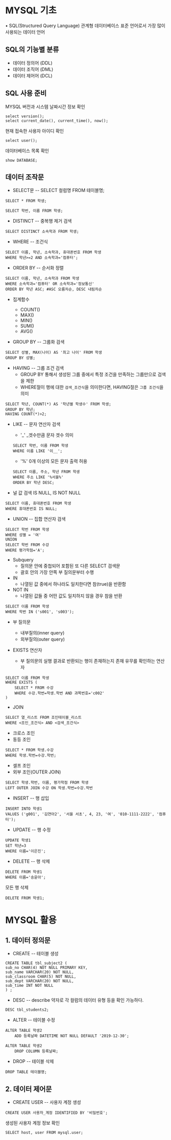# MYSQL 기초
• SQL(Structured Query Language)
관계형 데이터베이스 표준 언어로서 가장 많이 사용되는 데이터 언어


## SQL의 기능별 분류
- 데이터 정의어 (DDL)
- 데이터 조직어 (DML)
- 데이터 제어어 (DCL)

## SQL 사용 준비
MYSQL 버전과 시스템 날짜시간 정보 확인
```
select version();
select current_date(), current_time(), now();
```
현재 접속한 사용자 아이디 확인
```
select user();
```
데이터베이스 목록 확인
```
show DATABASE;
```

## 데이터 조작문
- SELECT문
-- SELECT 컬럼명 FROM 테이블명;
```
SELECT * FROM 학생;
```
```
SELECT 학번, 이름 FROM 학생;
```
- DISTINCT -- 중복행 제거 검색
```
SELECT DISTINCT 소속학과 FROM 학생;
```
- WHERE -- 조건식
```
SELECT 이름, 학년, 소속학과, 휴대폰번호 FROM 학생
WHERE 학년>=2 AND 소속학과='컴퓨터';
```
- ORDER BY -- 순서화 정렬
```
SELECT 이름, 학년, 소속학과 FROM 학생
WHERE 소속학과='컴퓨터' OR 소속학과='정보통신'
ORDER BY 학년 ASC; #ASC 오름차순, DESC 내림차순
```


- 집계함수
    - COUNT()
    - MAX()
    - MIN()
    - SUM()
    - AVG()

- GROUP BY -- 그룹화 검색
```
SELECT 성별, MAX(나이) AS '최고 나이' FROM 학생
GROUP BY 성별;
```
- HAVING -- 그룹 조건 검색
    - GROUP BY 통해서 생성된 그룹 중에서 특정 조건을 만족하는 그룹만으로 검색을 제한
    - WHERE절이 행에 대한 `검색_조건식`을 의미한다면, HAVING절은 `그룹 조건식`을 의미
```
SELECT 학년, COUNT(*) AS '학년별 학생수' FROM 학생;
GROUP BY 학년;
HAVING COUNT(*)>2;
```
- LIKE -- 문자 연산자 검색
    - '_' _겟수만큼 문자 겟수 의미
    ```
    SELECT 학번, 이름 FROM 학생
    WHERE 이름 LIKE '이__';    
    ```
    - '%' 0개 이상의 모든 문자 출력 허용
    ```
    SELECT 이름, 주소, 학년 FROM 학생
    WHERE 주소 LIKE '%서울%'
    ORDER BY 학년 DESC;
    ```

- 널 값 검색 IS NULL, IS NOT NULL 
```
SELECT 이름, 휴대폰번호 FROM 학생
WHERE 휴대폰번호 IS NULL;
```

- UNION -- 집합 연산자 검색
```
SELECT 학번 FROM 학생
WHERE 성별 = '여'
UNION
SELECT 학번 FROM 수강
WHERE 평가학점='A';
```

- Subquery 
    - 질의문 안에 중첩되어 포함된 또 다른 SELECT 검색문
    - 괄호 안의 가장 안쪽 부 질의문부터 수행
- IN
    - 나열된 값 중에서 하나라도 일치한다면 참(true)을 반환함
- NOT IN
    - 나열된 값들 중 어떤 값도 일치하지 않을 경우 참을 반환

```
SELECT 이름 FROM 학생
WHERE 학번 IN ('s001', 's003');
```

- 부 질의문
    - 내부질의(inner query)
    - 외부질의(outer query)

- EXISTS 연산자
    - 부 질의문의 실행 결과로 반환되는 행이 존재하는지 존재 유무를 확인하는 연산자
```
SELECT 이름 FROM 학생
WHERE EXISTS (
    SELECT * FROM 수강
    WHERE 수강.학번=학생.학번 AND 과목번호='c002'
)
```

- JOIN 
```
SELECT 열_리스트 FROM 조인테이블_리스트
WHERE <조인_조건식> AND <검색_조건식>
```
- 크로스 조인
- 동등 조인
```
SELECT * FROM 학생.수강
WHERE 학생.학번=수강.학번;
```

- 셀프 조인
- 외부 조인(OUTER JOIN)
```
SELECT 학생.학번, 이름, 평가학점 FROM 학생
LEFT OUTER JOIN 수강 ON 학생.학번=수강.학번
```

- INSERT -- 행 삽입
```
INSERT INTO 학생1
VALUES ('g001', '김연아2', '서울 서초', 4, 23, '여', '010-1111-2222', '컴퓨터');
```

- UPDATE -- 행 수정
```
UPDATE 학생1
SET 학년=3
WHERE 이름='이은진';
```

- DELETE -- 행 삭제
```
DELETE FROM 학생1
WHERE 이름='송윤아';
```
모든 행 삭제
```
DELETE FROM 학생1;
```


# MYSQL 활용
## 1. 데이터 정의문

- CREATE -- 테이블 생성
```
CREATE TABLE tbl_subject2 (
sub_no CHAR(4) NOT NULL PRIMARY KEY,
sub_name VARCHAR(20) NOT NULL,
sub_classroom CHAR(5) NOT NULL,
sub_dept VARCHAR(20) NOT NULL,
sub_time INT NOT NULL
) ;
```
- DESC -- describe 약자로 각 컬럼의 데이터 유형 등을 확인 가능하다.
```
DESC tbl_students2;
```

- ALTER -- 테이블 수정
```
ALTER TABLE 학생2
    ADD 등록날짜 DATETIME NOT NULL DEFAULT '2019-12-30';
```
```
ALTER TABLE 학생2
    DROP COLUMN 등록날짜;
```

- DROP -- 테이블 삭제
```
DROP TABLE 테이블명;
```

## 2. 데이터 제어문
- CREATE USER -- 사용자 계정 생성
```
CREATE USER 사용자_계정 IDENTIFIED BY '비밀번호';
```
생성된 사용자 계정 정보 확인
```
SELECT host, user FROM mysql.user;
```


